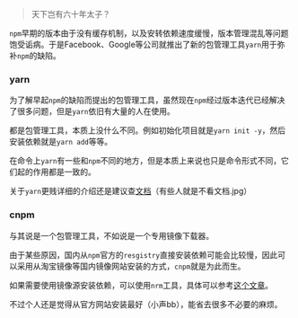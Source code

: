 > 天下岂有六十年太子？

`npm`早期的版本由于没有缓存机制，以及安转依赖速度缓慢，版本管理混乱等问题饱受诟病。于是Facebook、Google等公司就推出了新的包管理工具`yarn`用于弥补`npm`的缺陷。

### yarn

为了解早起`npm`的缺陷而提出的包管理工具，虽然现在`npm`经过版本迭代已经解决了很多问题，但是`yarn`依旧有大量的人在使用。

都是包管理工具，本质上没什么不同。例如初始化项目就是`yarn init -y`，然后安装依赖就是`yarn add`等等。

在命令上`yarn`有一些和`npm`不同的地方，但是本质上来说也只是命令形式不同，它们起的作用都是一致的。

关于`yarn`更贱详细的介绍还是建议查[文档](https://www.yarnpkg.cn/)（有些人就是不看文档.jpg）

### cnpm

与其说是一个包管理工具，不如说是一个专用镜像下载器。

由于某些原因，国内从`npm`官方的`resgistry`直接安装依赖可能会比较慢，因此可以采用从淘宝镜像等国内镜像网站安装的方式，`cnpm`就是为此而生。

如果需要使用镜像源安装依赖，可以使用`nrm`工具，具体可以参考[这个文章](https://www.jianshu.com/writer#/notebooks/53145602/notes/105553691/preview)。

不过个人还是觉得从官方网站安装最好（小声bb），能省去很多不必要的麻烦。